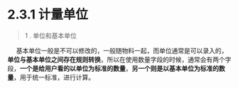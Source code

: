 # 2.3.1 计量单位

> 1 . 单位和基本单位

&nbsp;&nbsp;&nbsp;&nbsp; 基本单位一般是不可以修改的，一般随物料一起，而单位通常是可以录入的，**单位与基本单位之间存在规则转换**，所以在使用数量字段的时候，通常会有两个字段，**一个是给用户看的以单位为标准的数量**，**另一个则是以基本单位为标准的数量**，用于统一标准，进行计算。




